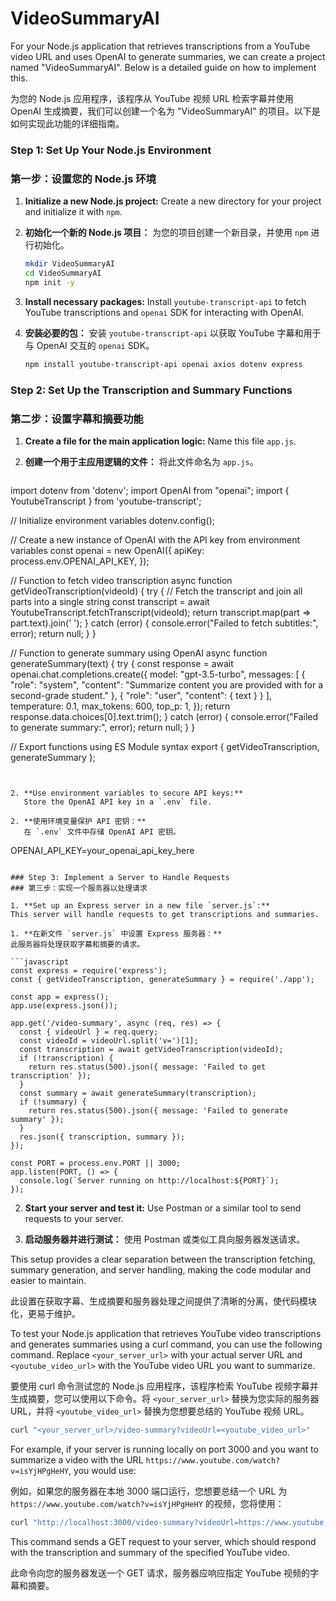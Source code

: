 # VideoSummaryAI 
For your Node.js application that retrieves transcriptions from a YouTube video URL and uses OpenAI to generate summaries, we can create a project named "VideoSummaryAI". Below is a detailed guide on how to implement this.

为您的 Node.js 应用程序，该程序从 YouTube 视频 URL 检索字幕并使用 OpenAI 生成摘要，我们可以创建一个名为 "VideoSummaryAI" 的项目。以下是如何实现此功能的详细指南。

### Step 1: Set Up Your Node.js Environment
### 第一步：设置您的 Node.js 环境

1. **Initialize a new Node.js project:**
   Create a new directory for your project and initialize it with `npm`.

1. **初始化一个新的 Node.js 项目：**
   为您的项目创建一个新目录，并使用 `npm` 进行初始化。

   ```bash
   mkdir VideoSummaryAI
   cd VideoSummaryAI
   npm init -y
   ```

2. **Install necessary packages:**
   Install `youtube-transcript-api` to fetch YouTube transcriptions and `openai` SDK for interacting with OpenAI.

2. **安装必要的包：**
   安装 `youtube-transcript-api` 以获取 YouTube 字幕和用于与 OpenAI 交互的 `openai` SDK。

   ```bash
   npm install youtube-transcript-api openai axios dotenv express
   ```

### Step 2: Set Up the Transcription and Summary Functions
### 第二步：设置字幕和摘要功能

1. **Create a file for the main application logic:**
   Name this file `app.js`.

1. **创建一个用于主应用逻辑的文件：**
   将此文件命名为 `app.js`。

   ```javascript
import dotenv from 'dotenv';
import OpenAI from "openai";
import { YoutubeTranscript } from 'youtube-transcript';

// Initialize environment variables
dotenv.config();

// Create a new instance of OpenAI with the API key from environment variables
const openai = new OpenAI({
    apiKey: process.env.OPENAI_API_KEY,
});

// Function to fetch video transcription
async function getVideoTranscription(videoId) {
    try {
        // Fetch the transcript and join all parts into a single string
        const transcript = await YoutubeTranscript.fetchTranscript(videoId);
        return transcript.map(part => part.text).join(' ');
    } catch (error) {
        console.error("Failed to fetch subtitles:", error);
        return null;
    }
}

// Function to generate summary using OpenAI
async function generateSummary(text) {
    try {
        const response = await openai.chat.completions.create({
            model: "gpt-3.5-turbo",
            messages: [
                {
                    "role": "system",
                    "content": "Summarize content you are provided with for a second-grade student."
                },
                {
                    "role": "user",
                    "content": { text }
                }
            ],
            temperature: 0.1,
            max_tokens: 600,
            top_p: 1,
        });
        return response.data.choices[0].text.trim();
    } catch (error) {
        console.error("Failed to generate summary:", error);
        return null;
    }
}

// Export functions using ES Module syntax
export { getVideoTranscription, generateSummary };
```


2. **Use environment variables to secure API keys:**
   Store the OpenAI API key in a `.env` file.

2. **使用环境变量保护 API 密钥：**
   在 `.env` 文件中存储 OpenAI API 密钥。

   ```
   OPENAI_API_KEY=your_openai_api_key_here
   ```

### Step 3: Implement a Server to Handle Requests
### 第三步：实现一个服务器以处理请求

1. **Set up an Express server in a new file `server.js`:**
   This server will handle requests to get transcriptions and summaries.

1. **在新文件 `server.js` 中设置 Express 服务器：**
   此服务器将处理获取字幕和摘要的请求。

   ```javascript
   const express = require('express');
   const { getVideoTranscription, generateSummary } = require('./app');

   const app = express();
   app.use(express.json());

   app.get('/video-summary', async (req, res) => {
     const { videoUrl } = req.query;
     const videoId = videoUrl.split('v=')[1];
     const transcription = await getVideoTranscription(videoId);
     if (!transcription) {
       return res.status(500).json({ message: 'Failed to get transcription' });
     }
     const summary = await generateSummary(transcription);
     if (!summary) {
       return res.status(500).json({ message: 'Failed to generate summary' });
     }
     res.json({ transcription, summary });
   });

   const PORT = process.env.PORT || 3000;
   app.listen(PORT, () => {
     console.log(`Server running on http://localhost:${PORT}`);
   });
   ```

2. **Start your server and test it:**
   Use Postman or a similar tool to send requests to your server.

2. **启动服务器并进行测试：**
   使用 Postman 或类似工具向服务器发送请求。

This setup provides a clear separation between the transcription fetching, summary generation, and server handling, making the code modular and easier to maintain.

此设置在获取字幕、生成摘要和服务器处理之间提供了清晰的分离，使代码模块化，更易于维护。

To test your Node.js application that retrieves YouTube video transcriptions and generates summaries using a curl command, you can use the following command. Replace `<your_server_url>` with your actual server URL and `<youtube_video_url>` with the YouTube video URL you want to summarize.

要使用 curl 命令测试您的 Node.js 应用程序，该程序检索 YouTube 视频字幕并生成摘要，您可以使用以下命令。将 `<your_server_url>` 替换为您实际的服务器 URL，并将 `<youtube_video_url>` 替换为您想要总结的 YouTube 视频 URL。

```bash
curl "<your_server_url>/video-summary?videoUrl=<youtube_video_url>"
```

For example, if your server is running locally on port 3000 and you want to summarize a video with the URL `https://www.youtube.com/watch?v=isYjHPgHeHY`, you would use:

例如，如果您的服务器在本地 3000 端口运行，您想要总结一个 URL 为 `https://www.youtube.com/watch?v=isYjHPgHeHY` 的视频，您将使用：

```bash
curl "http://localhost:3000/video-summary?videoUrl=https://www.youtube.com/watch?v=isYjHPgHeHY"
```

This command sends a GET request to your server, which should respond with the transcription and summary of the specified YouTube video.

此命令向您的服务器发送一个 GET 请求，服务器应响应指定 YouTube 视频的字幕和摘要。



